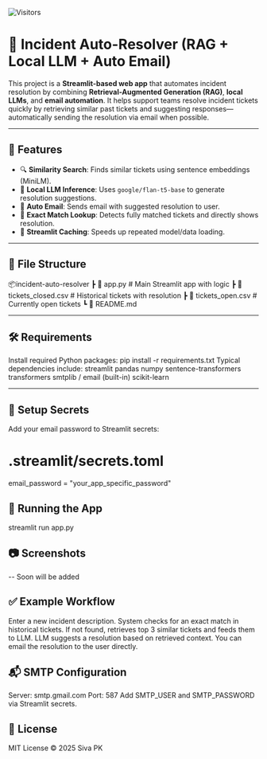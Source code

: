 ![Visitors](https://visitor-badge.laobi.icu/badge?page_id=Siva-PKS.Incident-Auto-Resolver-Free-LLM-&left_color=black&right_color=blue&left_text=Visitors)

# 🎻 Incident Auto-Resolver (RAG + Local LLM + Auto Email)

This project is a **Streamlit-based web app** that automates incident resolution by combining **Retrieval-Augmented Generation (RAG)**, **local LLMs**, and **email automation**. It helps support teams resolve incident tickets quickly by retrieving similar past tickets and suggesting responses—automatically sending the resolution via email when possible.

---

## 🚀 Features

- 🔍 **Similarity Search**: Finds similar tickets using sentence embeddings (MiniLM).
- 🧠 **Local LLM Inference**: Uses `google/flan-t5-base` to generate resolution suggestions.
- 📧 **Auto Email**: Sends email with suggested resolution to user.
- 🧾 **Exact Match Lookup**: Detects fully matched tickets and directly shows resolution.
- 💾 **Streamlit Caching**: Speeds up repeated model/data loading.

---

## 📁 File Structure
📦incident-auto-resolver
┣ 📄 app.py # Main Streamlit app with logic
┣ 📄 tickets_closed.csv # Historical tickets with resolution
┣ 📄 tickets_open.csv # Currently open tickets
┗ 📄 README.md


---

## 🛠️ Requirements

Install required Python packages:
pip install -r requirements.txt
Typical dependencies include:
streamlit
pandas
numpy
sentence-transformers
transformers
smtplib / email (built-in)
scikit-learn

---

## 🔐 Setup Secrets

Add your email password to Streamlit secrets:
# .streamlit/secrets.toml
email_password = "your_app_specific_password"

## 🧪 Running the App

streamlit run app.py

## 📷 Screenshots
 -- Soon will be added

## ✅ Example Workflow

Enter a new incident description.
System checks for an exact match in historical tickets.
If not found, retrieves top 3 similar tickets and feeds them to LLM.
LLM suggests a resolution based on retrieved context.
You can email the resolution to the user directly.

## 📬 SMTP Configuration

Server: smtp.gmail.com
Port: 587
Add SMTP_USER and SMTP_PASSWORD via Streamlit secrets.

## 📄 License

MIT License © 2025 Siva PK



